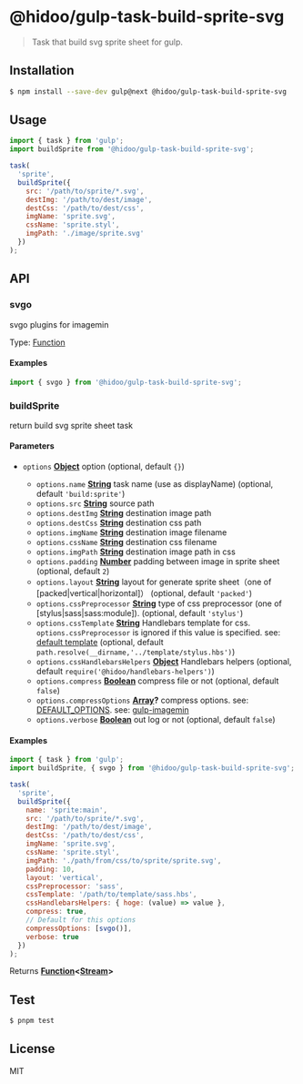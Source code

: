 # @hidoo/gulp-task-build-sprite-svg

> Task that build svg sprite sheet for gulp.

## Installation

```sh
$ npm install --save-dev gulp@next @hidoo/gulp-task-build-sprite-svg
```

## Usage

```js
import { task } from 'gulp';
import buildSprite from '@hidoo/gulp-task-build-sprite-svg';

task(
  'sprite',
  buildSprite({
    src: '/path/to/sprite/*.svg',
    destImg: '/path/to/dest/image',
    destCss: '/path/to/dest/css',
    imgName: 'sprite.svg',
    cssName: 'sprite.styl',
    imgPath: './image/sprite.svg'
  })
);
```

## API

<!-- Generated by documentation.js. Update this documentation by updating the source code. -->

### svgo

svgo plugins for imagemin

Type: [Function](https://developer.mozilla.org/docs/Web/JavaScript/Reference/Statements/function)

#### Examples

```javascript
import { svgo } from '@hidoo/gulp-task-build-sprite-svg';
```

### buildSprite

return build svg sprite sheet task

#### Parameters

- `options` **[Object](https://developer.mozilla.org/docs/Web/JavaScript/Reference/Global_Objects/Object)** option (optional, default `{}`)

  - `options.name` **[String](https://developer.mozilla.org/docs/Web/JavaScript/Reference/Global_Objects/String)** task name (use as displayName) (optional, default `'build:sprite'`)
  - `options.src` **[String](https://developer.mozilla.org/docs/Web/JavaScript/Reference/Global_Objects/String)** source path
  - `options.destImg` **[String](https://developer.mozilla.org/docs/Web/JavaScript/Reference/Global_Objects/String)** destination image path
  - `options.destCss` **[String](https://developer.mozilla.org/docs/Web/JavaScript/Reference/Global_Objects/String)** destination css path
  - `options.imgName` **[String](https://developer.mozilla.org/docs/Web/JavaScript/Reference/Global_Objects/String)** destination image filename
  - `options.cssName` **[String](https://developer.mozilla.org/docs/Web/JavaScript/Reference/Global_Objects/String)** destination css filename
  - `options.imgPath` **[String](https://developer.mozilla.org/docs/Web/JavaScript/Reference/Global_Objects/String)** destination image path in css
  - `options.padding` **[Number](https://developer.mozilla.org/docs/Web/JavaScript/Reference/Global_Objects/Number)** padding between image in sprite sheet (optional, default `2`)
  - `options.layout` **[String](https://developer.mozilla.org/docs/Web/JavaScript/Reference/Global_Objects/String)** layout for generate sprite sheet（one of \[packed|vertical|horizontal]） (optional, default `'packed'`)
  - `options.cssPreprocessor` **[String](https://developer.mozilla.org/docs/Web/JavaScript/Reference/Global_Objects/String)** type of css preprocessor (one of \[stylus|sass|sass:module]). (optional, default `'stylus'`)
  - `options.cssTemplate` **[String](https://developer.mozilla.org/docs/Web/JavaScript/Reference/Global_Objects/String)** Handlebars template for css.
    `options.cssPreprocessor` is ignored if this value is specified.
    see: [default template](./template/stylus.hbs) (optional, default `path.resolve(__dirname,'../template/stylus.hbs')`)
  - `options.cssHandlebarsHelpers` **[Object](https://developer.mozilla.org/docs/Web/JavaScript/Reference/Global_Objects/Object)** Handlebars helpers (optional, default `require('@hidoo/handlebars-helpers')`)
  - `options.compress` **[Boolean](https://developer.mozilla.org/docs/Web/JavaScript/Reference/Global_Objects/Boolean)** compress file or not (optional, default `false`)
  - `options.compressOptions` **[Array](https://developer.mozilla.org/docs/Web/JavaScript/Reference/Global_Objects/Array)?** compress options.
    see: [DEFAULT_OPTIONS](./src/index.js).
    see: [gulp-imagemin](https://www.npmjs.com/package/gulp-imagemin)
  - `options.verbose` **[Boolean](https://developer.mozilla.org/docs/Web/JavaScript/Reference/Global_Objects/Boolean)** out log or not (optional, default `false`)

#### Examples

```javascript
import { task } from 'gulp';
import buildSprite, { svgo } from '@hidoo/gulp-task-build-sprite-svg';

task(
  'sprite',
  buildSprite({
    name: 'sprite:main',
    src: '/path/to/sprite/*.svg',
    destImg: '/path/to/dest/image',
    destCss: '/path/to/dest/css',
    imgName: 'sprite.svg',
    cssName: 'sprite.styl',
    imgPath: './path/from/css/to/sprite/sprite.svg',
    padding: 10,
    layout: 'vertical',
    cssPreprocessor: 'sass',
    cssTemplate: '/path/to/template/sass.hbs',
    cssHandlebarsHelpers: { hoge: (value) => value },
    compress: true,
    // Default for this options
    compressOptions: [svgo()],
    verbose: true
  })
);
```

Returns **[Function](https://developer.mozilla.org/docs/Web/JavaScript/Reference/Statements/function)<[Stream](https://nodejs.org/api/stream.html)>**

## Test

```sh
$ pnpm test
```

## License

MIT
